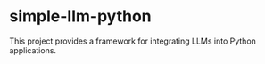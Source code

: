# simple-llm-python
This project provides a framework for integrating LLMs into Python applications.
